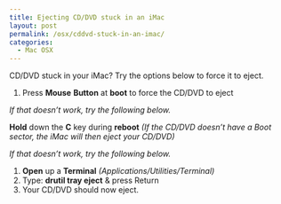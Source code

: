 ```yaml
---
title: Ejecting CD/DVD stuck in an iMac
layout: post
permalink: /osx/cddvd-stuck-in-an-imac/
categories:
  - Mac OSX
---
```

CD/DVD stuck in your iMac? Try the options below to force it to eject.

  1. Press **Mouse** **Button** at **boot** to force the CD/DVD to eject

_If that doesn&#8217;t work, try the following below._

**Hold** down the **C** key during **reboot** _(If the CD/DVD doesn&#8217;t have a Boot sector, the iMac will then eject your CD/DVD)_

_If that doesn&#8217;t work, try the following below._

  1. **Open** up a **Terminal** _(Applications/Utilities/Terminal)_
  2. Type: **drutil tray eject** & press Return
  3. Your CD/DVD should now eject.

&nbsp;

&nbsp;

&nbsp;
